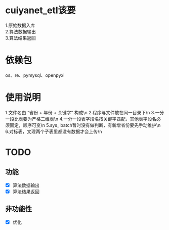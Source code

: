 # cuiyanet_etl该要
1.原始数据入库  
2.算法数据输出  
3.算法结果返回  


# 依赖包
os、re、pymysql、openpyxl


# 使用说明
1.文件名由 “省份 + 年份 + 关键字” 构成\n
2.程序与文件放在同一目录下\n
3.一分一段比表要为严格二维表\n
4.一分一段表字段名按关键字匹配，其他表字段名必须固定，顺序可变\n
5.sys_ batch暂时没有做判断，有新增省份要先手动维护\n
6.对标表，文理两个子表里都没有数据才会上传\n


# TODO
## 功能
- [x] 算法数据输出 
- [x] 算法结果返回
## 非功能性
- [x] 优化

